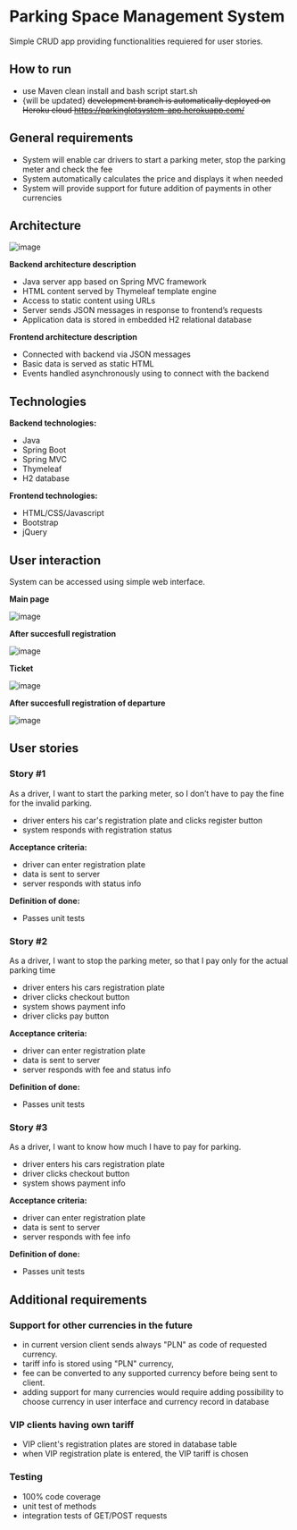 # Parking Space Management System

Simple CRUD app providing functionalities requiered for user stories.

## How to run

* use Maven clean install and bash script start.sh
* {will be updated} <del>development branch is automatically deployed on Heroku cloud
https://parkinglotsystem-app.herokuapp.com/</del>

## General requirements
* System will enable car drivers to start a parking meter, stop the parking meter and check the fee
* System automatically calculates the price and displays it when needed
* System will provide support for future addition of payments in other currencies

## Architecture
![image](https://i.imgur.com/ncQC2kq.png)

**Backend architecture description**
* Java server app based on Spring MVC framework
* HTML content served by Thymeleaf template engine
* Access to static content using URLs
* Server sends JSON messages in response to frontend’s requests
* Application data is stored in embedded H2 relational database

**Frontend architecture description**
* Connected with backend via JSON messages
* Basic data is served as static HTML
* Events handled asynchronously using to connect with the backend

## Technologies
**Backend technologies:**
* Java
* Spring Boot
* Spring MVC
* Thymeleaf
* H2 database

**Frontend technologies:**
* HTML/CSS/Javascript
* Bootstrap
* jQuery

## User interaction
System can be accessed using simple web interface. 

**Main page**

![image](https://i.imgur.com/O6tWy3z.png)

**After succesfull registration**

![image](https://i.imgur.com/1lgVygi.png)

**Ticket**

![image](https://i.imgur.com/KE0Is1J.png)

**After succesfull registration of departure**

![image](https://i.imgur.com/kYlDyq4.png)


## User stories

### Story #1  
As a driver, I want to start the parking meter, so I don’t have to pay the fine for the invalid parking.

* driver enters his car's registration plate and clicks register button
* system responds with registration status 

**Acceptance criteria:**
* driver can enter registration plate
* data is sent to server
* server responds with status info

**Definition of done:**
* Passes unit tests

### Story #2 
As a driver, I want to stop the parking meter, so that I pay only for the actual parking time

* driver enters his cars registration plate
* driver clicks checkout button
* system shows payment info
* driver clicks pay button

**Acceptance criteria:**
* driver can enter registration plate
* data is sent to server
* server responds with fee and status info

**Definition of done:**
* Passes unit tests

### Story #3 
As a driver, I want to know how much I have to pay for parking.

* driver enters his cars registration plate
* driver clicks checkout button
* system shows payment info

**Acceptance criteria:**
* driver can enter registration plate
* data is sent to server
* server responds with fee info

**Definition of done:**
* Passes unit tests

## Additional requirements

### Support for other currencies in the future

* in current version client sends always "PLN" as code of requested currency. 
* tariff info is stored using "PLN" currency,
* fee can be converted to any supported currency before being sent to client. 
* adding support for many currencies would require adding possibility to choose currency in user interface and currency record in database

### VIP clients having own tariff

* VIP client's registration plates are stored in database table
* when VIP registration plate is entered, the VIP tariff is chosen

### Testing

* 100% code coverage  
* unit test of methods
* integration tests of GET/POST requests

